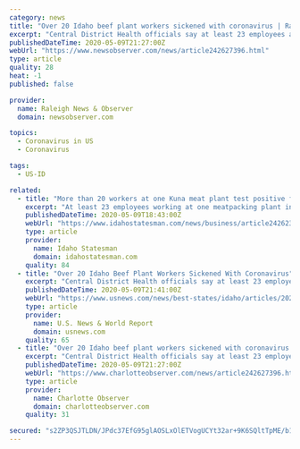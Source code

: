 ```yaml
---
category: news
title: "Over 20 Idaho beef plant workers sickened with coronavirus | Raleigh News & Observer"
excerpt: "Central District Health officials say at least 23 employees at a beef processing plant near Boise, Idaho, have tested positive for the coronavirus."
publishedDateTime: 2020-05-09T21:27:00Z
webUrl: "https://www.newsobserver.com/news/article242627396.html"
type: article
quality: 28
heat: -1
published: false

provider:
  name: Raleigh News & Observer
  domain: newsobserver.com

topics:
  - Coronavirus in US
  - Coronavirus

tags:
  - US-ID

related:
  - title: "More than 20 workers at one Kuna meat plant test positive for coronavirus"
    excerpt: "At least 23 employees working at one meatpacking plant in Kuna have tested positive for the coronavirus, Central District Health officials confirmed Saturday. One additional employee also is presumed to have the virus,"
    publishedDateTime: 2020-05-09T18:43:00Z
    webUrl: "https://www.idahostatesman.com/news/business/article242623441.html"
    type: article
    provider:
      name: Idaho Statesman
      domain: idahostatesman.com
    quality: 84
  - title: "Over 20 Idaho Beef Plant Workers Sickened With Coronavirus"
    excerpt: "Central District Health officials say at least 23 employees at a beef processing plant near Boise, Idaho, have tested positive for the coronavirus."
    publishedDateTime: 2020-05-09T21:41:00Z
    webUrl: "https://www.usnews.com/news/best-states/idaho/articles/2020-05-09/over-20-idaho-beef-plant-workers-sickened-with-coronavirus"
    type: article
    provider:
      name: U.S. News & World Report
      domain: usnews.com
    quality: 65
  - title: "Over 20 Idaho beef plant workers sickened with coronavirus | Charlotte Observer"
    excerpt: "Central District Health officials say at least 23 employees at a beef processing plant near Boise, Idaho, have tested positive for the coronavirus."
    publishedDateTime: 2020-05-09T21:27:00Z
    webUrl: "https://www.charlotteobserver.com/news/article242627396.html"
    type: article
    provider:
      name: Charlotte Observer
      domain: charlotteobserver.com
    quality: 31

secured: "s2ZP3QSJTLDN/JPdc37EfG95glAOSLxOlETVogUCYt32ar+9K6SQltTpME/b1K4iH1GhDdJLNwE3wkeleUs8Ei7gh+GWX3DvnP5t0Iy4dIR3f6s2J2b5odRC74h0vePVSL/MOlGtLFO0MGntCeadj7JRAGQzc958o262+2iT2u6MyINnyjhpiljpA5iWYsEF2IY+4r+AHrAysyAFlh1tUBWkKluAlsNGhklW99+QnPk9Pv/LEozaXa9FcZvJh/Zsr6hYQggNy7CEyWIU5CvZeD2J+Z5w+yts87Xg8mC1FoKXDfjlNP6cn6e+eYi++oBl;ciLyPd5AvG4T67FBdpFi+A=="
---
```



